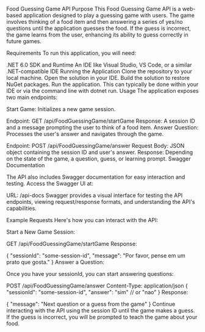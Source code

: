 Food Guessing Game API
Purpose
This Food Guessing Game API is a web-based application designed to play a guessing game with users. The game involves thinking of a food item and then answering a series of yes/no questions until the application guesses the food. If the guess is incorrect, the game learns from the user, enhancing its ability to guess correctly in future games.

Requirements
To run this application, you will need:

.NET 6.0 SDK and Runtime
An IDE like Visual Studio, VS Code, or a similar .NET-compatible IDE
Running the Application
Clone the repository to your local machine.
Open the solution in your IDE.
Build the solution to restore NuGet packages.
Run the application. This can typically be done within your IDE or via the command line with dotnet run.
Usage
The application exposes two main endpoints:

Start Game: Initializes a new game session.

Endpoint: GET /api/FoodGuessingGame/startGame
Response: A session ID and a message prompting the user to think of a food item.
Answer Question: Processes the user's answer and navigates through the game.

Endpoint: POST /api/FoodGuessingGame/answer
Request Body: JSON object containing the session ID and user's answer.
Response: Depending on the state of the game, a question, guess, or learning prompt.
Swagger Documentation

The API also includes Swagger documentation for easy interaction and testing. Access the Swagger UI at:

URL: /api-docs
Swagger provides a visual interface for testing the API endpoints, viewing request/response formats, and understanding the API's capabilities.

Example Requests
Here's how you can interact with the API:

Start a New Game Session:


GET /api/FoodGuessingGame/startGame
Response:


{
    "sessionId": "some-session-id",
    "message": "Por favor, pense em um prato que gosta."
}
Answer a Question:

Once you have your sessionId, you can start answering questions:


POST /api/FoodGuessingGame/answer
Content-Type: application/json
{
    "sessionId": "some-session-id",
    "answer": "sim" // or "nao"
}
Response:


{
    "message": "Next question or a guess from the game"
}
Continue interacting with the API using the session ID until the game makes a guess. If the guess is incorrect, you will be prompted to teach the game about your food.
